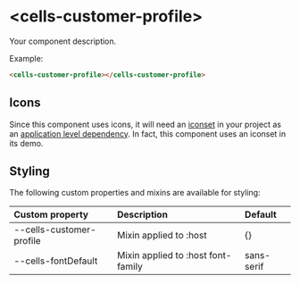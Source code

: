 # &lt;cells-customer-profile&gt;

Your component description.

Example:
```html
<cells-customer-profile></cells-customer-profile>
```

## Icons

Since this component uses icons, it will need an [iconset](https://bbva.cellsjs.com/guides/best-practices/cells-icons.html) in your project as an [application level dependency](https://bbva.cellsjs.com/guides/advanced-guides/application-level-dependencies.html). In fact, this component uses an iconset in its demo.

## Styling

The following custom properties and mixins are available for styling:

| Custom property | Description     | Default        |
|:----------------|:----------------|:---------------|
| --cells-customer-profile  | Mixin applied to :host     | {}  |
| --cells-fontDefault  | Mixin applied to :host font-family    | sans-serif  |
